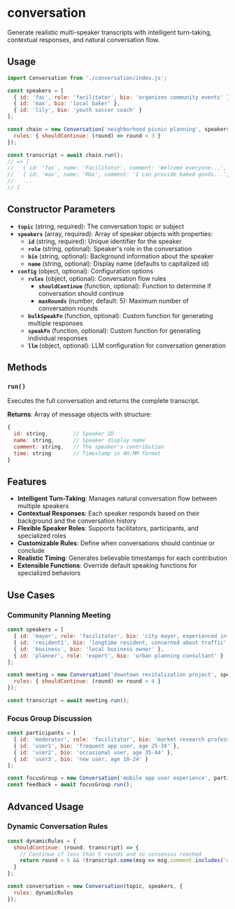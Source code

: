 # conversation

Generate realistic multi-speaker transcripts with intelligent turn-taking, contextual responses, and natural conversation flow.

## Usage

```javascript
import Conversation from './conversation/index.js';

const speakers = [
  { id: 'fac', role: 'facilitator', bio: 'organizes community events' },
  { id: 'max', bio: 'local baker' },
  { id: 'lily', bio: 'youth soccer coach' }
];

const chain = new Conversation('neighborhood picnic planning', speakers, {
  rules: { shouldContinue: (round) => round < 3 }
});

const transcript = await chain.run();
// => [
//   { id: 'fac', name: 'Facilitator', comment: 'Welcome everyone...', time: '09:00' },
//   { id: 'max', name: 'Max', comment: 'I can provide baked goods...', time: '09:02' },
//   ...
// ]
```

## Constructor Parameters

- **`topic`** (string, required): The conversation topic or subject
- **`speakers`** (array, required): Array of speaker objects with properties:
  - **`id`** (string, required): Unique identifier for the speaker
  - **`role`** (string, optional): Speaker's role in the conversation
  - **`bio`** (string, optional): Background information about the speaker
  - **`name`** (string, optional): Display name (defaults to capitalized id)
- **`config`** (object, optional): Configuration options
  - **`rules`** (object, optional): Conversation flow rules
    - **`shouldContinue`** (function, optional): Function to determine if conversation should continue
    - **`maxRounds`** (number, default: 5): Maximum number of conversation rounds
  - **`bulkSpeakFn`** (function, optional): Custom function for generating multiple responses
  - **`speakFn`** (function, optional): Custom function for generating individual responses
  - **`llm`** (object, optional): LLM configuration for conversation generation

## Methods

### `run()`
Executes the full conversation and returns the complete transcript.

**Returns**: Array of message objects with structure:
```javascript
{
  id: string,        // Speaker ID
  name: string,      // Speaker display name
  comment: string,   // The speaker's contribution
  time: string       // Timestamp in HH:MM format
}
```

## Features

- **Intelligent Turn-Taking**: Manages natural conversation flow between multiple speakers
- **Contextual Responses**: Each speaker responds based on their background and the conversation history
- **Flexible Speaker Roles**: Supports facilitators, participants, and specialized roles
- **Customizable Rules**: Define when conversations should continue or conclude
- **Realistic Timing**: Generates believable timestamps for each contribution
- **Extensible Functions**: Override default speaking functions for specialized behaviors

## Use Cases

### Community Planning Meeting
```javascript
const speakers = [
  { id: 'mayor', role: 'facilitator', bio: 'city mayor, experienced in public meetings' },
  { id: 'resident1', bio: 'longtime resident, concerned about traffic' },
  { id: 'business', bio: 'local business owner' },
  { id: 'planner', role: 'expert', bio: 'urban planning consultant' }
];

const meeting = new Conversation('downtown revitalization project', speakers, {
  rules: { shouldContinue: (round) => round < 4 }
});

const transcript = await meeting.run();
```

### Focus Group Discussion
```javascript
const participants = [
  { id: 'moderator', role: 'facilitator', bio: 'market research professional' },
  { id: 'user1', bio: 'frequent app user, age 25-34' },
  { id: 'user2', bio: 'occasional user, age 35-44' },
  { id: 'user3', bio: 'new user, age 18-24' }
];

const focusGroup = new Conversation('mobile app user experience', participants);
const feedback = await focusGroup.run();
```

## Advanced Usage

### Dynamic Conversation Rules
```javascript
const dynamicRules = {
  shouldContinue: (round, transcript) => {
    // Continue if less than 5 rounds and no consensus reached
    return round < 5 && !transcript.some(msg => msg.comment.includes('consensus'));
  }
};

const conversation = new Conversation(topic, speakers, {
  rules: dynamicRules
});
```
